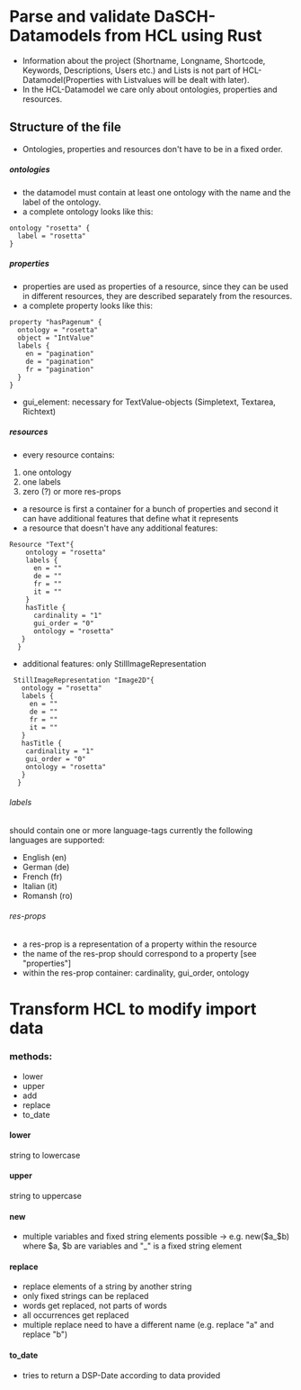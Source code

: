 # Parse and validate DaSCH-Datamodels from HCL using Rust

 - Information about the project (Shortname, Longname, Shortcode, Keywords, Descriptions, Users etc.) and Lists is not part of HCL-Datamodel(Properties with Listvalues will be dealt with later).
 - In the HCL-Datamodel we care only about ontologies, properties and resources. 

## Structure of the file
- Ontologies, properties and resources don't have to be in a fixed order.
 
##### ontologies
- the datamodel must contain at least one ontology with the name and the label of the ontology.
- a complete ontology looks like this:
 
```hcl
ontology "rosetta" {
  label = "rosetta"
}
```

##### properties
- properties are used as properties of a resource, since they can be used in different resources, they are described separately from the resources.
- a complete property looks like this:
```hcl
property "hasPagenum" {
  ontology = "rosetta"
  object = "IntValue"
  labels {
    en = "pagination"
    de = "pagination"
    fr = "pagination"
  }
}
```
- gui_element: necessary for TextValue-objects (Simpletext, Textarea, Richtext)
##### resources
- every resource contains:
1. one ontology
2. one labels
3. zero (?) or more res-props

- a resource is first a container for a bunch of properties and second it can have additional features that define what it represents
- a resource that doesn't have any additional features:
```hcl 
Resource "Text"{
    ontology = "rosetta"
    labels {
      en = ""
      de = ""
      fr = ""
      it = ""
    }
    hasTitle {
      cardinality = "1"
      gui_order = "0"
      ontology = "rosetta"
   }
  }
```
- additional features: only StillImageRepresentation
```hcl
 StillImageRepresentation "Image2D"{
   ontology = "rosetta"
   labels {
     en = ""
     de = ""
     fr = ""
     it = ""
   }
   hasTitle {
    cardinality = "1"
    gui_order = "0"
    ontology = "rosetta"
   }
  }
```
###### labels
 should contain one or more language-tags
 currently the following languages are supported:
- English (en)
- German (de)
- French (fr)
- Italian (it)
- Romansh (ro)
###### res-props
- a res-prop is a representation of a property within the resource
- the name of the res-prop should correspond to a property [see "properties"]
- within the res-prop container: cardinality, gui_order, ontology


# Transform HCL to modify import data


### methods:
- lower
- upper
- add
- replace
- to_date

#### lower
 string to lowercase

#### upper
 string to uppercase

#### new
- multiple variables and fixed string elements possible
 -> e.g. new($a_$b) where $a, $b are variables and "_" is a fixed string element

#### replace
- replace elements of a string by another string
- only fixed strings can be replaced
- words get replaced, not parts of words
- all occurrences get replaced
- multiple replace need to have a different name (e.g. replace "a" and replace "b")

#### to_date
- tries to return a DSP-Date according to data provided
